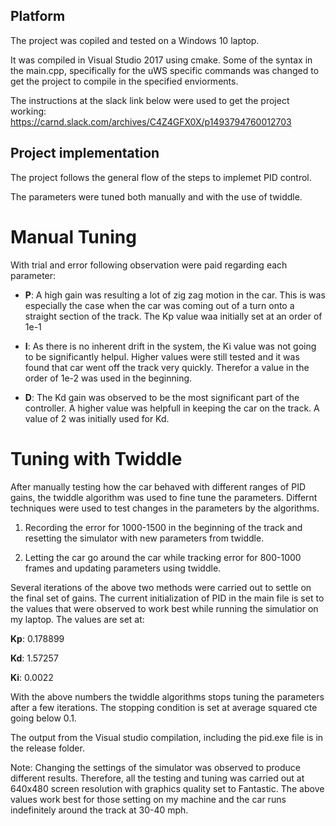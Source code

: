## Platform
The project was copiled and tested on a Windows 10 laptop.

It was compiled in Visual Studio 2017 using cmake. Some of the syntax in the main.cpp, specifically for the uWS 
specific commands was changed to get the project to compile in the specified enviorments.

The instructions at the slack link below were used to get the project working:
https://carnd.slack.com/archives/C4Z4GFX0X/p1493794760012703

## Project implementation
The project follows the general flow of the steps to implemet PID control.

The parameters were tuned both manually and with the use of twiddle. 

# Manual Tuning
With trial and error following observation were paid regarding each parameter:
* **P**: A high gain was resulting a lot of zig zag motion in the car. This is was especially the case 
when the car was coming out of a turn onto a straight section of the track. The Kp value waa initially 
set at an order of 1e-1

* **I**: As there is no inherent drift in the system, the Ki value was not going to be significantly helpul.
Higher values were still tested and it was found that car went off the track very quickly. Therefor a value 
in the order of 1e-2 was used in the beginning. 

* **D**: The Kd gain was observed to be the most significant part of the controller. A higher value was helpfull in
keeping the car on the track. A value of 2 was initially used for Kd.

# Tuning with Twiddle
After manually testing how the car behaved with different ranges of PID gains, the twiddle algorithm was used to 
fine tune the parameters. Differnt techniques were used to test changes in the parameters by the algorithms. 

1. Recording the error for 1000-1500 in the beginning of the track and resetting the simulator with new parameters from
twiddle.

2. Letting the car go around the car while tracking error for 800-1000 frames and updating parameters using twiddle. 

Several iterations of the above two methods were carried out to settle on the final set of gains.
The current initialization of PID in the main file is set to the values that were observed to work
best while running the simulatior on my laptop. The values are set at:

**Kp**: 0.178899 

**Kd**: 1.57257 

**Ki**: 0.0022

With the above numbers the twiddle algorithms stops tuning the parameters after a few iterations. The stopping 
condition is set at average squared cte going below 0.1. 

The output from the Visual studio compilation, including the pid.exe file is in the release folder. 

Note: Changing the settings of the simulator was observed to produce different results. Therefore, all the testing 
and tuning was carried out at 640x480 screen resolution with graphics quality set to Fantastic. The above values 
work best for those setting on my machine and the car runs indefinitely around the track at 30-40 mph.

